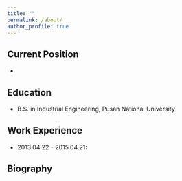 ```yaml
---
title: ""
permalink: /about/
author_profile: true
---
```


Current Position
------
* 

Education
------
* B.S. in Industrial Engineering, Pusan National University

Work Experience
------


* 2013.04.22 - 2015.04.21: 


Biography
------


